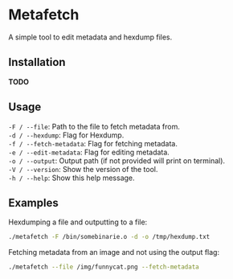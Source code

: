 # Metafetch

A simple tool to edit metadata and hexdump files.

## Installation
**TODO**

## Usage

`-F / --file`: Path to the file to fetch metadata from.  
`-d / --hexdump`: Flag for Hexdump.  
`-f / --fetch-metadata`: Flag for fetching metadata.  
`-e / --edit-metadata`: Flag for editing metadata.  
`-o / --output`: Output path (if not provided will print on terminal).  
`-V / --version`: Show the version of the tool.  
`-h / --help`: Show this help message.  

## Examples

Hexdumping a file and outputting to a file:  
```bash
./metafetch -F /bin/somebinarie.o -d -o /tmp/hexdump.txt
```

Fetching metadata from an image and not using the output flag:  
```bash
./metafetch --file /img/funnycat.png --fetch-metadata
```